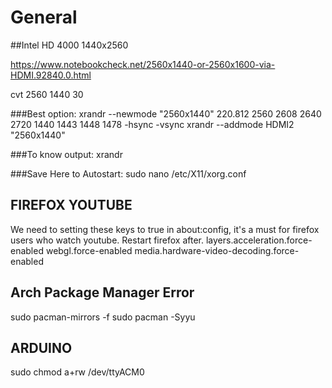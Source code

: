 # General

##Intel HD 4000 1440x2560

https://www.notebookcheck.net/2560x1440-or-2560x1600-via-HDMI.92840.0.html

cvt 2560 1440 30

###Best option:
xrandr --newmode "2560x1440" 220.812 2560 2608 2640 2720 1440 1443 1448 1478 -hsync -vsync
xrandr --addmode HDMI2 "2560x1440"

###To know output: 
xrandr

###Save Here to Autostart:
sudo nano /etc/X11/xorg.conf


## FIREFOX YOUTUBE 
We need to setting these keys to true in about:config, it's a must for firefox users who watch youtube. Restart firefox after. layers.acceleration.force-enabled 
webgl.force-enabled 
media.hardware-video-decoding.force-enabled 

## Arch Package Manager Error
sudo pacman-mirrors -f
sudo pacman -Syyu

## ARDUINO
sudo chmod a+rw /dev/ttyACM0

